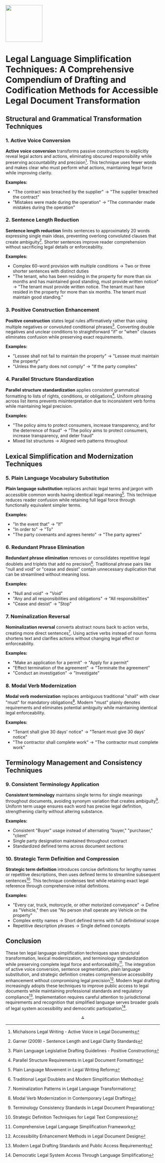 <img src="https://r2cdn.perplexity.ai/pplx-full-logo-primary-dark%402x.png" class="logo" width="120"/>

# Legal Language Simplification Techniques: A Comprehensive Compendium of Drafting and Codification Methods for Accessible Legal Document Transformation

## Structural and Grammatical Transformation Techniques

### 1. Active Voice Conversion

**Active voice conversion** transforms passive constructions to explicitly reveal legal actors and actions, eliminating obscured responsibility while preserving accountability and precision[^1_1]. This technique uses fewer words and makes clear who must perform what actions, maintaining legal force while improving clarity.

**Examples:**

- "The contract was breached by the supplier" → "The supplier breached the contract"
- "Mistakes were made during the operation" → "The commander made mistakes during the operation"


### 2. Sentence Length Reduction

**Sentence length reduction** limits sentences to approximately 20 words expressing single main ideas, preventing overlong convoluted clauses that create ambiguity[^1_2]. Shorter sentences improve reader comprehension without sacrificing legal details or enforceability.

**Examples:**

- Complex 60-word provision with multiple conditions → Two or three shorter sentences with distinct duties
- "The tenant, who has been residing in the property for more than six months and has maintained good standing, must provide written notice" → "The tenant must provide written notice. The tenant must have resided in the property for more than six months. The tenant must maintain good standing."


### 3. Positive Construction Enhancement

**Positive construction** states legal rules affirmatively rather than using multiple negatives or convoluted conditional phrases[^1_3]. Converting double negatives and unclear conditions to straightforward "if" or "when" clauses eliminates confusion while preserving exact requirements.

**Examples:**

- "Lessee shall not fail to maintain the property" → "Lessee must maintain the property"
- "Unless the party does not comply" → "If the party complies"


### 4. Parallel Structure Standardization

**Parallel structure standardization** applies consistent grammatical formatting to lists of rights, conditions, or obligations[^1_4]. Uniform phrasing across list items prevents misinterpretation due to inconsistent verb forms while maintaining legal precision.

**Examples:**

- "The policy aims to protect consumers, increase transparency, and for the deterrence of fraud" → "The policy aims to protect consumers, increase transparency, and deter fraud"
- Mixed list structures → Aligned verb patterns throughout


## Lexical Simplification and Modernization Techniques

### 5. Plain Language Vocabulary Substitution

**Plain language substitution** replaces archaic legal terms and jargon with accessible common words having identical legal meaning[^1_5]. This technique reduces reader confusion while retaining full legal force through functionally equivalent simpler terms.

**Examples:**

- "In the event that" → "If"
- "In order to" → "To"
- "The party covenants and agrees hereto" → "The party agrees"


### 6. Redundant Phrase Elimination

**Redundant phrase elimination** removes or consolidates repetitive legal doublets and triplets that add no precision[^1_6]. Traditional phrase pairs like "null and void" or "cease and desist" contain unnecessary duplication that can be streamlined without meaning loss.

**Examples:**

- "Null and void" → "Void"
- "Any and all responsibilities and obligations" → "All responsibilities"
- "Cease and desist" → "Stop"


### 7. Nominalization Reversal

**Nominalization reversal** converts abstract nouns back to action verbs, creating more direct sentences[^1_7]. Using active verbs instead of noun forms shortens text and clarifies actions without changing legal effect or enforceability.

**Examples:**

- "Make an application for a permit" → "Apply for a permit"
- "Effect termination of the agreement" → "Terminate the agreement"
- "Conduct an investigation" → "Investigate"


### 8. Modal Verb Modernization

**Modal verb modernization** replaces ambiguous traditional "shall" with clear "must" for mandatory obligations[^1_8]. Modern "must" plainly denotes requirements and eliminates potential ambiguity while maintaining identical legal enforceability.

**Examples:**

- "Tenant shall give 30 days' notice" → "Tenant must give 30 days' notice"
- "The contractor shall complete work" → "The contractor must complete work"


## Terminology Management and Consistency Techniques

### 9. Consistent Terminology Application

**Consistent terminology** maintains single terms for single meanings throughout documents, avoiding synonym variation that creates ambiguity[^1_9]. Uniform term usage ensures each word has precise legal definition, strengthening clarity without altering substance.

**Examples:**

- Consistent "Buyer" usage instead of alternating "buyer," "purchaser," "client"
- Single party designation maintained throughout contract
- Standardized defined terms across document sections


### 10. Strategic Term Definition and Compression

**Strategic term definition** introduces concise definitions for lengthy names or repetitive descriptions, then uses defined terms to streamline subsequent sentences[^1_10]. This technique condenses text while retaining exact legal reference through comprehensive initial definitions.

**Examples:**

- "Every car, truck, motorcycle, or other motorized conveyance" → Define as "Vehicle," then use "No person shall operate any Vehicle on the property"
- Complex entity names → Short defined terms with full definitional scope
- Repetitive description phrases → Single defined concepts


## Conclusion

These ten legal language simplification techniques span structural transformation, lexical modernization, and terminology standardization while preserving complete legal force and enforceability[^1_11]. The integration of active voice conversion, sentence segmentation, plain language substitution, and strategic definition creates comprehensive accessibility enhancement without compromising legal precision[^1_12]. Modern legal drafting increasingly adopts these techniques to improve public access to legal documents while maintaining professional standards and regulatory compliance[^1_13]. Implementation requires careful attention to jurisdictional requirements and recognition that simplified language serves broader goals of legal system accessibility and democratic participation[^1_14].

[^1_1]: Michalsons Legal Writing - Active Voice in Legal Documents

[^1_2]: Garner (2009) - Sentence Length and Legal Clarity Standards

[^1_3]: Plain Language Legislative Drafting Guidelines - Positive Construction

[^1_4]: Parallel Structure Requirements in Legal Document Formatting

[^1_5]: Plain Language Movement in Legal Writing Reform

[^1_6]: Traditional Legal Doublets and Modern Simplification Methods

[^1_7]: Nominalization Patterns in Legal Language Transformation

[^1_8]: Modal Verb Modernization in Contemporary Legal Drafting

[^1_9]: Terminology Consistency Standards in Legal Document Preparation

[^1_10]: Strategic Definition Techniques for Legal Text Compression

[^1_11]: Comprehensive Legal Language Simplification Framework

[^1_12]: Accessibility Enhancement Methods in Legal Document Design

[^1_13]: Modern Legal Drafting Standards and Public Access Requirements

[^1_14]: Democratic Legal System Access Through Language Simplification

<div style="text-align: center">⁂</div>

[^1]: Legal-1.md

[^2]: J1.md

